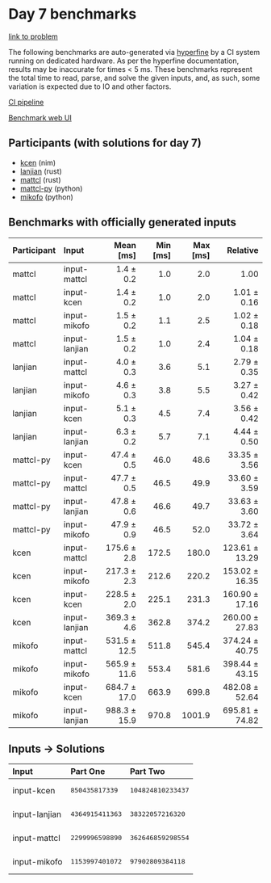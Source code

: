 # Day 7 benchmarks

[link to problem](https://adventofcode.com/2024/day/7)

The following benchmarks are auto-generated via
[hyperfine](https://github.com/sharkdp/hyperfine) by a CI system running on
dedicated hardware. As per the hyperfine documentation, results may be
inaccurate for times < 5 ms. These benchmarks represent the total time to read,
parse, and solve the given inputs, and, as such, some variation is expected due
to IO and other factors.

[CI pipeline](http://ci.papercode.net:8080/teams/main/pipelines/aoc2024)

[Benchmark web UI](https://aoc.ancalagon.black)


## Participants (with solutions for day 7)

- [kcen](https://github.com/kcen/aoc2024) (nim)
- [lanjian](https://github.com/lanjian/aoc-2024) (rust)
- [mattcl](https://github.com/mattcl/aoc2024) (rust)
- [mattcl-py](https://github.com/mattcl/aoc2024-py) (python)
- [mikofo](https://github.com/mikofo/aoc2024) (python)


## Benchmarks with officially generated inputs

| Participant | Input | Mean [ms] | Min [ms] | Max [ms] | Relative |
|:---|:---|---:|---:|---:|---:|
| mattcl | input-mattcl | 1.4 ± 0.2 | 1.0 | 2.0 | 1.00 |
| mattcl | input-kcen | 1.4 ± 0.2 | 1.0 | 2.0 | 1.01 ± 0.16 |
| mattcl | input-mikofo | 1.5 ± 0.2 | 1.1 | 2.5 | 1.02 ± 0.18 |
| mattcl | input-lanjian | 1.5 ± 0.2 | 1.0 | 2.4 | 1.04 ± 0.18 |
| lanjian | input-mattcl | 4.0 ± 0.3 | 3.6 | 5.1 | 2.79 ± 0.35 |
| lanjian | input-mikofo | 4.6 ± 0.3 | 3.8 | 5.5 | 3.27 ± 0.42 |
| lanjian | input-kcen | 5.1 ± 0.3 | 4.5 | 7.4 | 3.56 ± 0.42 |
| lanjian | input-lanjian | 6.3 ± 0.2 | 5.7 | 7.1 | 4.44 ± 0.50 |
| mattcl-py | input-kcen | 47.4 ± 0.5 | 46.0 | 48.6 | 33.35 ± 3.56 |
| mattcl-py | input-mattcl | 47.7 ± 0.5 | 46.5 | 49.9 | 33.60 ± 3.59 |
| mattcl-py | input-lanjian | 47.8 ± 0.6 | 46.6 | 49.7 | 33.63 ± 3.60 |
| mattcl-py | input-mikofo | 47.9 ± 0.9 | 46.5 | 52.0 | 33.72 ± 3.64 |
| kcen | input-mattcl | 175.6 ± 2.8 | 172.5 | 180.0 | 123.61 ± 13.29 |
| kcen | input-mikofo | 217.3 ± 2.3 | 212.6 | 220.2 | 153.02 ± 16.35 |
| kcen | input-kcen | 228.5 ± 2.0 | 225.1 | 231.3 | 160.90 ± 17.16 |
| kcen | input-lanjian | 369.3 ± 4.6 | 362.8 | 374.2 | 260.00 ± 27.83 |
| mikofo | input-mattcl | 531.5 ± 12.5 | 511.8 | 545.4 | 374.24 ± 40.75 |
| mikofo | input-mikofo | 565.9 ± 11.6 | 553.4 | 581.6 | 398.44 ± 43.15 |
| mikofo | input-kcen | 684.7 ± 17.0 | 663.9 | 699.8 | 482.08 ± 52.64 |
| mikofo | input-lanjian | 988.3 ± 15.9 | 970.8 | 1001.9 | 695.81 ± 74.82 |


## Inputs -> Solutions

| Input | Part One | Part Two |
|:---|:---|:---|
|input-kcen|<pre>850435817339</pre>|<pre>104824810233437</pre>|
|input-lanjian|<pre>4364915411363</pre>|<pre>38322057216320</pre>|
|input-mattcl|<pre>2299996598890</pre>|<pre>362646859298554</pre>|
|input-mikofo|<pre>1153997401072</pre>|<pre>97902809384118</pre>|